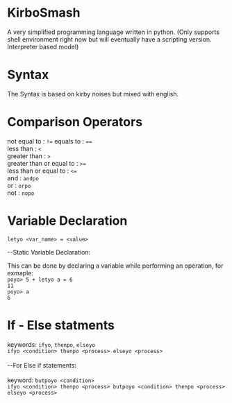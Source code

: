 # KirboSmash
A very simplified programming language written in python. (Only supports shell environment right now but will eventually have a scripting version. Interpreter based model)

# Syntax

The Syntax is based on kirby noises but mixed with english. 

# Comparison Operators

not equal to : `!=`
equals to : `==`
<br /> less than : `<`
<br /> greater than : `>`
<br /> greater than or equal to : `>=`
<br /> less than or equal to : `<=`
<br /> and : `andpo`
<br /> or : `orpo`
<br /> not : `nopo`

# Variable Declaration

`letyo <var_name> = <value>`

--Static Variable Declaration:

This can be done by declaring a variable while performing an operation, for exmaple:
<br />`poyo> 5 + letyo a = 6`
<br />`11`
<br /> `poyo> a`
<br /> `6`

# If - Else statments 
keywords: `ifyo`, `thenpo`, `elseyo`
<br />
`ifyo <condition> thenpo <process> elseyo <process>`
<br />
<br />
--For Else if statements:
<br />
<br /> keyword: `butpoyo <condition>`
<br /> `ifyo <condition> thenpo <process> butpoyo <condition> thenpo <process> elseyo <process>`
